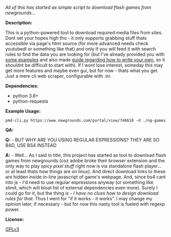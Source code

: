 *All of this has started as simple script to download flash games from newgrounds...*

**Description:**

This is a python-powered tool to download required media files from sites. Dont set your hopes high tho - it only supports grabbing stuff thats accessible via page's html source (for more advanced needs check youtubedl or something like that) and only if you will feed it with search rules to find the data you are looking for (but I've already provided you with [some examples](./rules/) and also made [guide regarding how to write your own](./HOWTO-RULES.md), so it shouldnt be difficult to start with). If I wont lose interest, someday this may get more features and maybe even gui, but for now - thats what you get. Just a mere cli web scraper, configurable with .ini

**Dependencies:**

- python 3.8+
- python-requests

**Example Usage:**

`pmd-cli.py https://www.newgrounds.com/portal/view/746618 -d ./ng-games`

**QA:**

**Q:** - BUT WHY ARE YOU USING REGULAR EXPRESSIONS? THEY ARE SO BAD, USE BS4 INSTEAD

**A:** - Well... As I said in title, this project has started as tool to download flash games from newgrounds (coz adobe broke their browser extension and the only way to play *spicy pixel stuff* right now is via standalone flash player... or at least thats how things are on linux). And direct download links to these are hidden inside in-line javascript of game's webpage. And, since bs4 cant into js - I'd need to use regular expressions anyway (or something like slimit, which will bloat list of external dependencies even more). Surely I could go for it, but the thing is - *I have no clues how to design download rules for that*. Thus I went for "if it works - it works". I may change my opinion later, if necessary - but for now this nasty tool is fueled with regexp power.

**License:**

[GPLv3](LICENSE)
